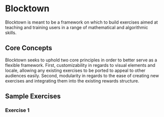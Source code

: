 # Blocktown

Blocktown is meant to be a framework on which to build exercises aimed at
teaching and training users in a range of mathematical and algorithmic skills.

## Core Concepts

Blocktown seeks to uphold two core principles in order to better serve as a flexible
framework. First, customizability in regards to visual elements and locale, allowing
any existing exercises to be ported to appeal to other audiences easily. Second,
modularity in regards to the ease of creating new exercises and integrating them
into the existing rewards structure.

## Sample Exercises

### Exercise 1

